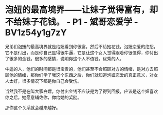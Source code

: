 # 泡妞的最高境界——让妹子觉得富有，却不给妹子花钱。 - P1 - 斌哥恋爱学 - BV1z54y1g7zY

兄弟们泡妞的最高境界就是给妞看到你很富，然后不给她花钱，泡妞恋爱的绝招，它不是付出，而是你自己显得很牛逼，它是让这个女人觉得跟着你很值得，你付出了很多的金钱，很多的感情，说明你这个人不值钱，优秀的人。

牛逼的人，他们的时间都是很宝贵的，他们甚至不会照顾对方的情绪，是对方去照顾他的情绪，那你们学了我这个东西之后，你们就知道泡妞恋爱的真正意义，对女人太好，很多情况下都是你自己会受伤。

当然我不是在叫大家白嫖，你付出金钱不应该是为了得到回报，应该是这个妞喜欢你之后，她愿意辅佐你，你给她的奖励。

那你这个关系就会越来越好。
